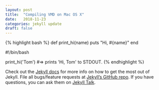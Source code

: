 ```yaml
---
layout: post
title:  "Compiling VMD on Mac OS X"
date:   2018-11-23 
categories: jekyll update
draft: false
---
```



{% highlight bash %}
def print_hi(name)
  puts "Hi, #{name}"
end




#!/bin/bash





print_hi('Tom')
#=> prints 'Hi, Tom' to STDOUT.
{% endhighlight %}

Check out the [Jekyll docs][jekyll-docs] for more info on how to get the most out of Jekyll. File all bugs/feature requests at [Jekyll’s GitHub repo][jekyll-gh]. If you have questions, you can ask them on [Jekyll Talk][jekyll-talk].

[jekyll-docs]: https://jekyllrb.com/docs/home
[jekyll-gh]:   https://github.com/jekyll/jekyll
[jekyll-talk]: https://talk.jekyllrb.com/
